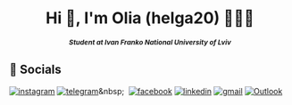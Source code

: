 <h1 align='center'> Hi 👋, I'm Olia (helga20) 👩🏼‍💻 </h1>
<h5 align="center" style="font-size: 12px;">Student at Ivan Franko National University of Lviv</h5>

## 🔗 Socials
[![instagram](https://img.shields.io/badge/instagram-c20a3b?style=for-the-badge&logo=instagram&logoColor=white)](https://instagram.com/olia_kravets_?igshid=OGQ5ZDc2ODk2ZA%3D%3D&utm_source=qr)
[![telegram](https://img.shields.io/badge/Telegram-lightblue?style=for-the-badge&logo=Telegram)](https://t.me/[zbyrachnosochkiv](https://t.me/oliak2003))&nbsp;&nbsp;
[![facebook](https://img.shields.io/badge/facebook-white?style=for-the-badge&logo=facebook)](https://www.facebook.com/oliakr2003)
[![linkedin](https://img.shields.io/badge/linkedin-0A66C2?style=for-the-badge&logo=linkedin&logoColor=white)](https://www.linkedin.com/in/olia-kravets-722839270/)
[![gmail](https://img.shields.io/badge/gmail-%23D14836.svg?&style=for-the-badge&logo=gmail&logoColor=white)](mailto:oliakravets0@gmail.com)
[![Outlook](https://img.shields.io/badge/Outlook-0a91c2?&style=for-the-badge&logo=Outlook&logoColor=white)](mailto:OLHA.KRAVETS.PMO@lnu.edu.ua)
